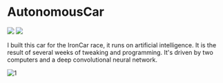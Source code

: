 # AutonomousCar

![](https://img.shields.io/tokei/lines/github/felop/autonomouscar)   ![](https://img.shields.io/github/last-commit/felop/autonomouscar)

I built this car for the IronCar race, it runs on artificial intelligence. It is the result of several weeks of tweaking and programming. It's driven by two computers and a deep convolutional neural network.

![1](https://i.ibb.co/LSyvr5T/IMG-0640.jpg)
